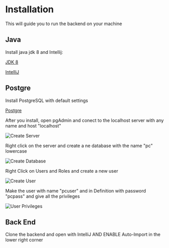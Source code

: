 # Installation

This will guide you to run the backend on your machine

## Java

Install java jdk 8 and Intellij:
	
[JDK 8](https://www.oracle.com/technetwork/java/javase/downloads/jdk8-downloads-2133151.html)
	
[IntelliJ](https://www.jetbrains.com/idea/)
	
## Postgre

Install PostgreSQL with default settings

[Postgre](https://www.postgresql.org/download/)
	
After you install, open pgAdmin and conect to the localhost server with any name and host "localhost"

![Create Server](https://i.imgur.com/f5Ie0DX.png)
	
Right click on the server and create a ne database with the name "pc" lowercase
	
![Create Database](https://i.imgur.com/IrMWXHY.png)
	
Right Click on Users and Roles and create a new user
	
![Create User](https://i.imgur.com/7xM5m4f.png)
	
Make the user with name "pcuser" and in Definition with password "pcpass" and give all the privileges
	
![User Privileges](https://i.imgur.com/iJL9QI1.png)

## Back End

Clone the backend and open with IntelliJ AND ENABLE Auto-Import in the lower right corner